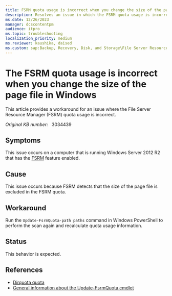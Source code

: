 ```yaml
---
title: FSRM quota usage is incorrect when you change the size of the page file
description: Resolves an issue in which the FSRM quota usage is incorrect when you change the size of the page file.
ms.date: 12/26/2023
manager: dcscontentpm
audience: itpro
ms.topic: troubleshooting
localization_priority: medium
ms.reviewer: kaushika, daised
ms.custom: sap:Backup, Recovery, Disk, and Storage\File Server Resource Manager (FSRM) , csstroubleshoot
---
```

# The FSRM quota usage is incorrect when you change the size of the page file in Windows

This article provides a workaround for an issue where the File Server Resource Manager (FSRM) quota usage is incorrect.

_Original KB number:_ &nbsp; 3034439

## Symptoms

This issue occurs on a computer that is running Windows Server 2012 R2 that has the [FSRM](/previous-versions/windows/it-pro/windows-server-2012-R2-and-2012/hh831701(v=ws.11)) feature enabled.

## Cause

This issue occurs because FSRM detects that the size of the page file is excluded in the FSRM quota.

## Workaround

Run the `Update-FsrmQuota-path paths` command in Windows PowerShell to perform the scan again and recalculate quota usage information.

## Status

This behavior is expected.

## References

- [Dirquota quota](/previous-versions/windows/it-pro/windows-server-2008-R2-and-2008/cc770384(v=ws.10))
- [General information about the Update-FsrmQuota cmdlet](/powershell/module/fileserverresourcemanager/update-fsrmquota?view=win10-ps&preserve-view=true)

